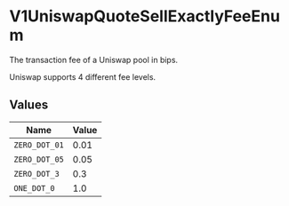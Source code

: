 # V1UniswapQuoteSellExactlyFeeEnum

The transaction fee of a Uniswap pool in bips.

Uniswap supports 4 different fee levels.


## Values

| Name          | Value         |
| ------------- | ------------- |
| `ZERO_DOT_01` | 0.01          |
| `ZERO_DOT_05` | 0.05          |
| `ZERO_DOT_3`  | 0.3           |
| `ONE_DOT_0`   | 1.0           |